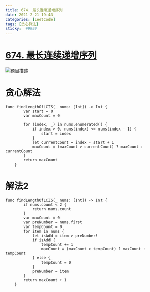 ```yaml
---
title: 674. 最长连续递增序列
date: 2021-2-21 19:43
categories: [LeetCode]
tags: [贪心算法]
sticky:  #9999
---
```

# [674. 最长连续递增序列](https://leetcode-cn.com/problems/longest-continuous-increasing-subsequence/)

![题目描述](https://files.catbox.moe/a0hi84.png)

# 贪心解法
```
func findLengthOfLCIS(_ nums: [Int]) -> Int {
        var start = 0
        var maxCount = 0

        for (index, _) in nums.enumerated() {
            if index > 0, nums[index] <= nums[index - 1] {
                start = index
            }
            let currentCount = index - start + 1
            maxCount = (maxCount > currentCount) ? maxCount : currentCount
        }
        return maxCount
    }
```
# 解法2
```
func findLengthOfLCIS(_ nums: [Int]) -> Int {
        if nums.count < 2 {
            return nums.count
        }
        var maxCount = 0
        var preNumber = nums.first
        var tempCount = 0
        for item in nums {
            let isAdd = item > preNumber!
            if isAdd {
                tempCount += 1
                maxCount = (maxCount > tempCount) ? maxCount : tempCount
            } else {
                tempCount = 0
            }
            preNumber = item
        }
        return maxCount + 1
    }
```